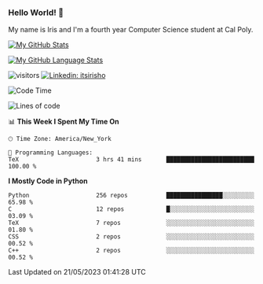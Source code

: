 ### Hello World! 👋

My name is Iris and I'm a fourth year Computer Science student at Cal Poly. 


[![My GitHub Stats](https://github-readme-stats.vercel.app/api?username=sleepyStick&show_icons=true&&count_private=true&include_all_commits=true&theme=buefy)]()

[![My GitHub Language Stats](https://github-readme-stats.vercel.app/api/top-langs/?username=sleepyStick&langs_count=5&theme=buefy)]()

![visitors](https://visitor-badge.glitch.me/badge?page_id=sleepyStick.sleepyStick)
[![Linkedin: itsirisho](https://img.shields.io/badge/-itsirisho-informational?style=flat-square&logo=Linkedin&logoColor=white&link=https://www.linkedin.com/in/itsirisho/)](https://www.linkedin.com/in/itsirisho/)

<!--START_SECTION:waka-->
![Code Time](http://img.shields.io/badge/Code%20Time-502%20hrs%2056%20mins-blue)

![Lines of code](https://img.shields.io/badge/From%20Hello%20World%20I%27ve%20Written-33.6%20million%20lines%20of%20code-blue)

📊 **This Week I Spent My Time On** 

```text
🕑︎ Time Zone: America/New_York

💬 Programming Languages: 
TeX                      3 hrs 41 mins       █████████████████████████   100.00 % 
```

**I Mostly Code in Python** 

```text
Python                   256 repos           ████████████████░░░░░░░░░   65.98 % 
C                        12 repos            █░░░░░░░░░░░░░░░░░░░░░░░░   03.09 % 
TeX                      7 repos             ░░░░░░░░░░░░░░░░░░░░░░░░░   01.80 % 
CSS                      2 repos             ░░░░░░░░░░░░░░░░░░░░░░░░░   00.52 % 
C++                      2 repos             ░░░░░░░░░░░░░░░░░░░░░░░░░   00.52 % 
```




 Last Updated on 21/05/2023 01:41:28 UTC
<!--END_SECTION:waka-->

<!--
**konanyuta/konanyuta** is a ✨ _special_ ✨ repository because its `README.md` (this file) appears on your GitHub profile.

Here are some ideas to get you started:

- 🔭 I’m currently working on ...
- 🌱 I’m currently learning ...
- 👯 I’m looking to collaborate on ...
- 🤔 I’m looking for help with ...
- 💬 Ask me about ...
- 📫 How to reach me: ...
- 😄 Pronouns: ...
- ⚡ Fun fact: ...
-->
